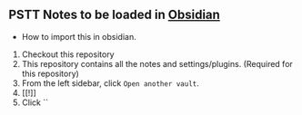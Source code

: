 ## PSTT Notes to be loaded in [Obsidian](https://obsidian.md/)

- How to import this in obsidian.

1. Checkout this repository
2. This repository contains all the notes and settings/plugins. (Required for this repository)
3. From the left sidebar, click `Open another vault`.
4. [[!]]
5. Click ``